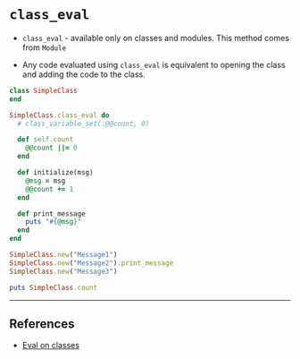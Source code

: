 # `class_eval`

* `class_eval` - available only on classes and modules. This method comes from `Module`

* Any code evaluated using `class_eval` is equivalent to opening the class and adding the code to the class.

```ruby
class SimpleClass
end

SimpleClass.class_eval do
  # class_variable_set(:@@count, 0)

  def self.count
    @@count ||= 0
  end

  def initialize(msg)
    @msg = msg
    @@count += 1
  end

  def print_message
    puts "#{@msg}"
  end
end

SimpleClass.new("Message1")
SimpleClass.new("Message2").print_message
SimpleClass.new("Message3")

puts SimpleClass.count
```

---

## References

* [Eval on classes](https://www.rubymonk.com/learning/books/5-metaprogramming-ruby-ascent/chapters/24-eval/lessons/68-class-eval)
